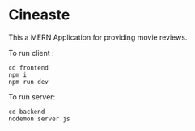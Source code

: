 # Cineaste

This a MERN Application for providing movie reviews.

To run client :
```
cd frontend
npm i
npm run dev
```
To run server:
```
cd backend
nodemon server.js
```
